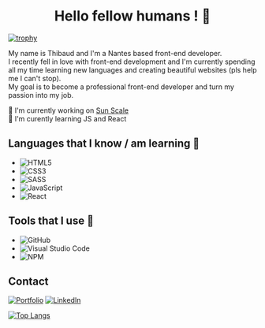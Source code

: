 <h1 align=center>Hello fellow humans ! 🤖</h1>  

[![trophy](https://github-profile-trophy.vercel.app/?username=thibaudbrault)](https://github.com/ryo-ma/github-profile-trophy)  

My name is Thibaud and I'm a Nantes based front-end developer.  
I recently fell in love with front-end development and I'm currently spending all my time learning new languages and creating beautiful websites (pls help me I can't stop).  
My goal is to become a professional front-end developer and turn my passion into my job.  

🔭 I'm currently working on [Sun Scale](https://github.com/Thibaud-Br/Sun-scale)  
🌱 I'm curently learning JS and React
## Languages that I know / am learning 📖  
- ![HTML5](https://img.shields.io/badge/html5-%23E34F26.svg?style=for-the-badge&logo=html5&logoColor=white)  
- ![CSS3](https://img.shields.io/badge/css3-%231572B6.svg?style=for-the-badge&logo=css3&logoColor=white)  
- ![SASS](https://img.shields.io/badge/SASS-hotpink.svg?style=for-the-badge&logo=SASS&logoColor=white)  
- ![JavaScript](https://img.shields.io/badge/javascript-%23323330.svg?style=for-the-badge&logo=javascript&logoColor=%23F7DF1E)  
- ![React](https://img.shields.io/badge/react-%2320232a.svg?style=for-the-badge&logo=react&logoColor=%2361DAFB)  
## Tools that I use 🧰  
- ![GitHub](https://img.shields.io/badge/github-%23121011.svg?style=for-the-badge&logo=github&logoColor=white)  
- ![Visual Studio Code](https://img.shields.io/badge/VisualStudioCode-0078d7.svg?style=for-the-badge&logo=visual-studio-code&logoColor=white)  
- ![NPM](https://img.shields.io/badge/NPM-%23000000.svg?style=for-the-badge&logo=npm&logoColor=white)  
## Contact  
<a href="https://thibaud-brault.com/" target="_blank">![Portfolio](https://img.shields.io/badge/Portfolio-%23000000.svg?style=for-the-badge&logo=firefox&logoColor=#FF7139)</a>
<a href="https://thibaud-brault.com/" target="_blank">![LinkedIn](https://img.shields.io/badge/linkedin-%230077B5.svg?style=for-the-badge&logo=linkedin&logoColor=white)</a>  
  
[![Top Langs](https://github-readme-stats.vercel.app/api/top-langs/?username=thibaudbrault)](https://github.com/anuraghazra/github-readme-stats)
